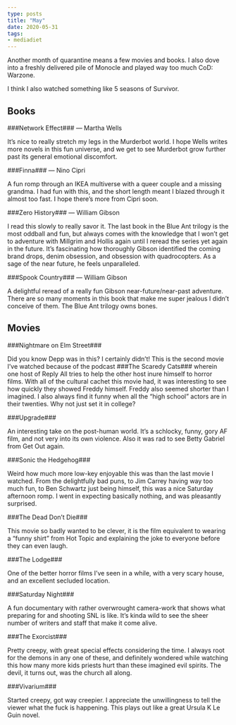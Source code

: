 ```yaml
---
type: posts
title: "May"
date: 2020-05-31
tags:
- mediadiet
---
```


Another month of quarantine means a few movies and books. I also dove into a freshly delivered pile of Monocle and played way too much CoD: Warzone.

I think I also watched something like 5 seasons of Survivor.

<!--more-->

## Books

###Network Effect### — Martha Wells

It’s nice to really stretch my legs in the Murderbot world. I hope Wells writes more novels in this fun universe, and we get to see Murderbot grow further past its general emotional discomfort.

###Finna### — Nino Cipri

A fun romp through an IKEA multiverse with a queer couple and a missing grandma. I had fun with this, and the short length meant I blazed through it almost too fast. I hope there’s more from Cipri soon.

###Zero History### — William Gibson 

I read this slowly to really savor it. The last book in the Blue Ant trilogy is the most oddball and fun, but always comes with the knowledge that I won’t get to adventure with Millgrim and Hollis again until I reread the series yet again in the future. It’s fascinating how thoroughly Gibson identified the coming brand drops, denim obsession, and obsession with quadrocopters. As a sage of the near future, he feels unparalleled. 

###Spook Country### — William Gibson 

A delightful reread of a really fun Gibson near-future/near-past adventure. There are so many moments in this book that make me super jealous I didn’t conceive of them. The Blue Ant trilogy owns bones.

## Movies

###Nightmare on Elm Street###

Did you know Depp was in this? I certainly didn’t! This is the second movie I’ve watched because of the podcast ###The Scaredy Cats### wherein one host of Reply All tries to help the other host inure himself to horror films. With all of the cultural cachet this movie had, it was interesting to see how quickly they showed Freddy himself. Freddy also seemed shorter than I imagined. I also always find it funny when all the “high school” actors are in their twenties. Why not just set it in college?

###Upgrade###

An interesting take on the post-human world. It’s a schlocky, funny, gory AF film, and not very into its own violence. Also it was rad to see Betty Gabriel from Get Out again.

###Sonic the Hedgehog###

Weird how much more low-key enjoyable this was than the last movie I watched. From the delightfully bad puns, to Jim Carrey having way too much fun, to Ben Schwartz just being himself, this was a nice Saturday afternoon romp. I went in expecting basically nothing, and was pleasantly surprised. 

###The Dead Don’t Die###

This movie so badly wanted to be clever, it is the film equivalent to wearing a “funny shirt” from Hot Topic and explaining the joke to everyone before they can even laugh.

###The Lodge###

One of the better horror films I’ve seen in a while, with a very scary house, and an excellent secluded location.

###Saturday Night###

A fun documentary with rather overwrought camera-work that shows what preparing for and shooting SNL is like. It’s kinda wild to see the sheer number of writers and staff that make it come alive.

###The Exorcist###

Pretty creepy, with great special effects considering the time. I always root for the demons in any one of these, and definitely wondered while watching this how many more kids priests hurt than these imagined evil spirits. The devil, it turns out, was the church all along.

###Vivarium###

Started creepy, got way creepier. I appreciate the unwillingness to tell the viewer what the fuck is happening. This plays out like a great Ursula K Le Guin novel.